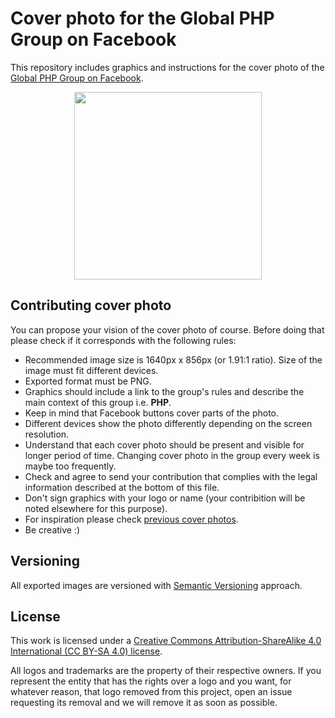 # Cover photo for the Global PHP Group on Facebook

This repository includes graphics and instructions for the cover photo of the
[Global PHP Group on Facebook](https://www.facebook.com/groups/2204685680/).

<div align="center">
  <img src="https://cdn.rawgit.com/phpearth/logo/master/svg/indigo.svg" width="300">
</div>

## Contributing cover photo

You can propose your vision of the cover photo of course. Before doing that
please check if it corresponds with the following rules:

* Recommended image size is 1640px x 856px (or 1.91:1 ratio). Size of the image
  must fit different devices.
* Exported format must be PNG.
* Graphics should include a link to the group's rules and describe the main context
  of this group i.e. **PHP**.
* Keep in mind that Facebook buttons cover parts of the photo.
* Different devices show the photo differently depending on the screen resolution.
* Understand that each cover photo should be present and visible for longer period
  of time. Changing cover photo in the group every week is maybe too frequently.
* Check and agree to send your contribution that complies with the legal information
  described at the bottom of this file.
* Don't sign graphics with your logo or name (your contribition will be noted
  elsewhere for this purpose).
* For inspiration please check [previous cover photos](https://github.com/phpearth/group-cover/releases).
* Be creative :)

## Versioning

All exported images are versioned with [Semantic Versioning](http://semver.org)
approach.

## License

This work is licensed under a [Creative Commons Attribution-ShareAlike 4.0 International (CC BY-SA 4.0) license](LICENSE).

All logos and trademarks are the property of their respective owners. If you
represent the entity that has the rights over a logo and you want, for whatever
reason, that logo removed from this project, open an issue requesting its removal
and we will remove it as soon as possible.
